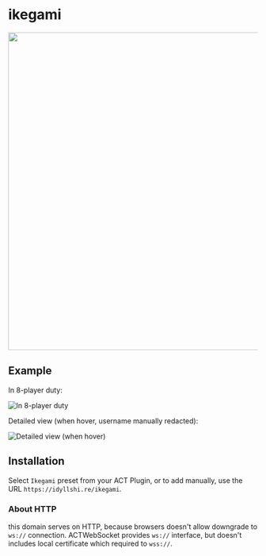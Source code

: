 
# ikegami

<img src="_readme/title.png?raw=true" width="640" __ />

## Example

 In 8-player duty:

![In 8-player duty](_readme/example-1.png)

 Detailed view (when hover, username manually redacted):

![Detailed view (when hover)](_readme/example-2.png)

## Installation

 Select `Ikegami` preset from your ACT Plugin, or to add manually, use the URL
`https://idyllshi.re/ikegami`.


### About HTTP
 this domain serves on HTTP, because browsers doesn't allow downgrade to
`ws://` connection. ACTWebSocket provides `ws://` interface, but doesn't
includes local certificate which required to `wss://`.


##
